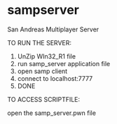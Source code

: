 # sampserver
San Andreas Multiplayer Server



TO RUN THE SERVER:

1) UnZip WIn32_R1 file
2) run samp_server application file
3) open samp client
4) connect to localhost:7777
5) DONE


TO ACCESS SCRIPTFILE:

open the samp_server.pwn file
